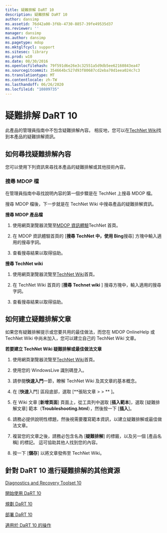 ```yaml
---
title: 疑難排解 DaRT 10
description: 疑難排解 DaRT 10
author: dansimp
ms.assetid: 76d42a00-3f6b-4730-8857-39fe49535d37
ms.reviewer: ''
manager: dansimp
ms.author: dansimp
ms.pagetype: mdop
ms.mktglfcycl: support
ms.sitesec: library
ms.prod: w10
ms.date: 08/30/2016
ms.openlocfilehash: 79f591d6e26e3c32551a5d9db5ee62160843ea47
ms.sourcegitcommit: 354664bc527d93f80687cd2eba70d1eea024c7c3
ms.translationtype: MT
ms.contentlocale: zh-TW
ms.lasthandoff: 06/26/2020
ms.locfileid: "10809735"
---
```

# 疑難排解 DaRT 10


此產品的管理員指南中不包含疑難排解內容。 相反地，您可以在[TechNet Wiki](https://go.microsoft.com/fwlink/p/?LinkId=224905)找到本產品的疑難排解資訊。

## 如何尋找疑難排解內容


您可以使用下列資訊來尋找本產品的疑難排解或其他技術內容。

### 搜尋 MDOP 檔

在管理員指南中尋找說明內容的第一個步驟是在 TechNet 上搜尋 MDOP 檔。

搜尋 MDOP 檔後，下一步就是在 TechNet Wiki 中搜尋產品的疑難排解資訊。

**搜尋 MDOP 產品檔**

1.  使用網頁瀏覽器流覽至[MDOP 資訊體驗](https://go.microsoft.com/fwlink/?LinkId=236032)TechNet 首頁。

2.  在 MDOP 資訊體驗首頁的 [**搜尋 TechNet 中，使用 Bing**搜尋] 方塊中輸入適用的搜尋字詞。

3.  查看搜尋結果以取得協助。

**搜尋 TechNet wiki**

1.  使用網頁瀏覽器流覽至[TechNet Wiki](https://go.microsoft.com/fwlink/p/?LinkId=224905)首頁。

2.  在 TechNet Wiki 首頁的 [**搜尋 Technet wiki** ] 搜尋方塊中，輸入適用的搜尋字詞。

3.  查看搜尋結果以取得協助。

## 如何建立疑難排解文章


如果您有疑難排解提示或您要共用的最佳做法，而您在 MDOP OnlineHelp 或 TechNet Wiki 中尚未加入，您可以建立自己的 TechNet Wiki 文章。

**若要建立 TechNet Wiki 疑難排解或最佳做法文章**

1.  使用網頁瀏覽器流覽至[TechNet Wiki](https://go.microsoft.com/fwlink/p/?LinkId=224905)首頁。

2.  使用您的 WindowsLive 識別碼登入。

3.  請參閱**快速入門**一節，瞭解 TechNet Wiki 及其文章的基本概念。

4.  在 [**快速**入門] 區段底部，選取 [**張貼文章 &gt; &gt; ** ]。

5.  在 Wiki 文章 [**新增頁面**] 頁面上，從工具列中選取 [**插入範本**]，選取 [疑難排解文章] 範本（**Troubleshooting.html**），然後按一下 [**插入**]。

6.  請務必提供說明性標題，然後視需要覆寫範本資訊，以建立疑難排解或最佳做法文章。

7.  複習您的文章之後，請務必包含名為 [**疑難排解**] 的標籤，以及另一個 [產品名稱] 的標記。 這可協助其他人找到您的內容。

8.  按一下 [**儲存**] 以將文章發佈至 TechNet Wiki。

## 針對 DaRT 10 進行疑難排解的其他資源


[Diagnostics and Recovery Toolset 10](index.md)

[開始使用 DaRT 10](getting-started-with-dart-10.md)

[規劃 DaRT 10](planning-for-dart-10.md)

[部署 DaRT 10](deploying-dart-10.md)

[適用於 DaRT 10 的操作](operations-for-dart-10.md)

 

 





